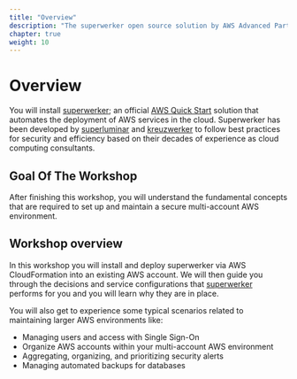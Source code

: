 ```yaml
---
title: "Overview"
description: "The superwerker open source solution by AWS Advanced Partners kreuzwerker and superluminar automates the setup of an AWS Cloud environment with prescriptive best practices. It enables startups and SMBs to focus on their core business - by saving setup and maintenance time and money."
chapter: true
weight: 10
---
```


# Overview

You will install [superwerker]; an official [AWS Quick Start] solution that automates the deployment of AWS services in the cloud. Superwerker has been developed by [superluminar] and [kreuzwerker] to follow best practices for security and efficiency based on their decades of experience as cloud computing consultants.

## Goal Of The Workshop

After finishing this workshop, you will understand the fundamental concepts that are required to set up and maintain a secure multi-account AWS environment.

## Workshop overview

In this workshop you will install and deploy superwerker via AWS CloudFormation into an existing AWS account. We will then guide you through the decisions and service configurations that [superwerker] performs for you and you will learn why they are in place.

You will also get to experience some typical scenarios related to maintaining larger AWS environments like:

- Managing users and access with Single Sign-On
- Organize AWS accounts within your multi-account AWS environment
- Aggregating, organizing, and prioritizing security alerts
- Managing automated backups for databases

[superwerker]: https://github.com/superwerker/superwerker
[aws quick start]: https://aws.amazon.com/quickstart/architecture/superwerker/
[superluminar]: https://superluminar.io
[kreuzwerker]: https://kreuzwerker.de
